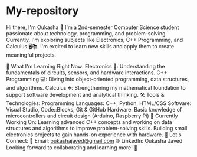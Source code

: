 # My-repository
Hi there, I'm Oukasha 👋
I'm a 2nd-semester Computer Science student passionate about technology, programming, and problem-solving. Currently, I'm exploring subjects like Electronics, C++ Programming, and Calculus 🖥️📚. I'm excited to learn new skills and apply them to create meaningful projects.

🚀 What I'm Learning Right Now:
Electronics 🔌: Understanding the fundamentals of circuits, sensors, and hardware interactions.
C++ Programming 💻: Diving into object-oriented programming, data structures, and algorithms.
Calculus ➗: Strengthening my mathematical foundation to support software development and analytical thinking.
🛠️ Tools & Technologies:
Programming Languages: C++, Python, HTML/CSS
Software: Visual Studio, Code::Blocks, Git & GitHub
Hardware: Basic knowledge of microcontrollers and circuit design (Arduino, Raspberry Pi)
🌱 Currently Working On:
Learning advanced C++ concepts and working on data structures and algorithms to improve problem-solving skills.
Building small electronics projects to gain hands-on experience with hardware.
💬 Let's Connect:
📧 Email: oukashajaved@gmail.com
🌐 LinkedIn: Oukasha Javed
Looking forward to collaborating and learning more! 🤝


